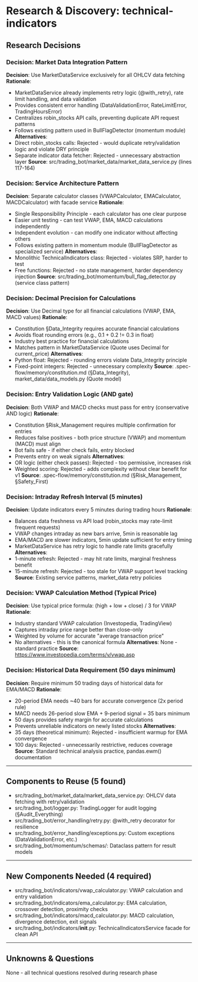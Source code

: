 # Research & Discovery: technical-indicators

## Research Decisions

### Decision: Market Data Integration Pattern
**Decision**: Use MarketDataService exclusively for all OHLCV data fetching
**Rationale**:
- MarketDataService already implements retry logic (@with_retry), rate limit handling, and data validation
- Provides consistent error handling (DataValidationError, RateLimitError, TradingHoursError)
- Centralizes robin_stocks API calls, preventing duplicate API request patterns
- Follows existing pattern used in BullFlagDetector (momentum module)
**Alternatives**:
- Direct robin_stocks calls: Rejected - would duplicate retry/validation logic and violate DRY principle
- Separate indicator data fetcher: Rejected - unnecessary abstraction layer
**Source**: src/trading_bot/market_data/market_data_service.py (lines 117-164)

### Decision: Service Architecture Pattern
**Decision**: Separate calculator classes (VWAPCalculator, EMACalculator, MACDCalculator) with facade service
**Rationale**:
- Single Responsibility Principle - each calculator has one clear purpose
- Easier unit testing - can test VWAP, EMA, MACD calculations independently
- Independent evolution - can modify one indicator without affecting others
- Follows existing pattern in momentum module (BullFlagDetector as specialized service)
**Alternatives**:
- Monolithic TechnicalIndicators class: Rejected - violates SRP, harder to test
- Free functions: Rejected - no state management, harder dependency injection
**Source**: src/trading_bot/momentum/bull_flag_detector.py (service class pattern)

### Decision: Decimal Precision for Calculations
**Decision**: Use Decimal type for all financial calculations (VWAP, EMA, MACD values)
**Rationale**:
- Constitution §Data_Integrity requires accurate financial calculations
- Avoids float rounding errors (e.g., 0.1 + 0.2 != 0.3 in float)
- Industry best practice for financial calculations
- Matches pattern in MarketDataService (Quote uses Decimal for current_price)
**Alternatives**:
- Python float: Rejected - rounding errors violate Data_Integrity principle
- Fixed-point integers: Rejected - unnecessary complexity
**Source**: .spec-flow/memory/constitution.md (§Data_Integrity), market_data/data_models.py (Quote model)

### Decision: Entry Validation Logic (AND gate)
**Decision**: Both VWAP and MACD checks must pass for entry (conservative AND logic)
**Rationale**:
- Constitution §Risk_Management requires multiple confirmation for entries
- Reduces false positives - both price structure (VWAP) and momentum (MACD) must align
- Bot fails safe - if either check fails, entry blocked
- Prevents entry on weak signals
**Alternatives**:
- OR logic (either check passes): Rejected - too permissive, increases risk
- Weighted scoring: Rejected - adds complexity without clear benefit for v1
**Source**: .spec-flow/memory/constitution.md (§Risk_Management, §Safety_First)

### Decision: Intraday Refresh Interval (5 minutes)
**Decision**: Update indicators every 5 minutes during trading hours
**Rationale**:
- Balances data freshness vs API load (robin_stocks may rate-limit frequent requests)
- VWAP changes intraday as new bars arrive, 5min is reasonable lag
- EMA/MACD are slower indicators, 5min update sufficient for entry timing
- MarketDataService has retry logic to handle rate limits gracefully
**Alternatives**:
- 1-minute refresh: Rejected - may hit rate limits, marginal freshness benefit
- 15-minute refresh: Rejected - too stale for VWAP support level tracking
**Source**: Existing service patterns, market_data retry policies

### Decision: VWAP Calculation Method (Typical Price)
**Decision**: Use typical price formula: (high + low + close) / 3 for VWAP
**Rationale**:
- Industry standard VWAP calculation (Investopedia, TradingView)
- Captures intraday price range better than close-only
- Weighted by volume for accurate "average transaction price"
- No alternatives - this is the canonical formula
**Alternatives**: None - standard practice
**Source**: https://www.investopedia.com/terms/v/vwap.asp

### Decision: Historical Data Requirement (50 days minimum)
**Decision**: Require minimum 50 trading days of historical data for EMA/MACD
**Rationale**:
- 20-period EMA needs ~40 bars for accurate convergence (2x period rule)
- MACD needs 26-period slow EMA + 9-period signal = 35 bars minimum
- 50 days provides safety margin for accurate calculations
- Prevents unreliable indicators on newly listed stocks
**Alternatives**:
- 35 days (theoretical minimum): Rejected - insufficient warmup for EMA convergence
- 100 days: Rejected - unnecessarily restrictive, reduces coverage
**Source**: Standard technical analysis practice, pandas.ewm() documentation

---

## Components to Reuse (5 found)

- src/trading_bot/market_data/market_data_service.py: OHLCV data fetching with retry/validation
- src/trading_bot/logger.py: TradingLogger for audit logging (§Audit_Everything)
- src/trading_bot/error_handling/retry.py: @with_retry decorator for resilience
- src/trading_bot/error_handling/exceptions.py: Custom exceptions (DataValidationError, etc.)
- src/trading_bot/momentum/schemas/: Dataclass pattern for result models

---

## New Components Needed (4 required)

- src/trading_bot/indicators/vwap_calculator.py: VWAP calculation and entry validation
- src/trading_bot/indicators/ema_calculator.py: EMA calculation, crossover detection, proximity checks
- src/trading_bot/indicators/macd_calculator.py: MACD calculation, divergence detection, exit signals
- src/trading_bot/indicators/__init__.py: TechnicalIndicatorsService facade for clean API

---

## Unknowns & Questions

None - all technical questions resolved during research phase
